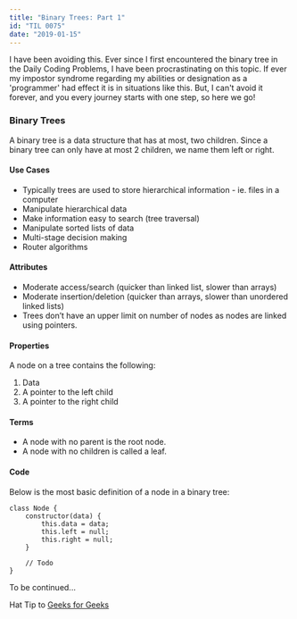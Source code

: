 ```yaml
---
title: "Binary Trees: Part 1"
id: "TIL 0075"
date: "2019-01-15"
---
```


I have been avoiding this. Ever since I first encountered the binary tree in the Daily Coding Problems, I have been procrastinating on this topic. If ever my impostor syndrome regarding my abilities or designation as a 'programmer' had effect it is in situations like this. But, I can't avoid it forever, and you every journey starts with one step, so here we go!

### Binary Trees

A binary tree is a data structure that has at most, two children. Since a binary tree can only have at most 2 children, we name them left or right. 

#### Use Cases

* Typically trees are used to store hierarchical information - ie. files in a computer
* Manipulate hierarchical data
* Make information easy to search (tree traversal)
* Manipulate sorted lists of data
* Multi-stage decision making
* Router algorithms

#### Attributes

* Moderate access/search (quicker than linked list, slower than arrays)
* Moderate insertion/deletion (quicker than arrays, slower than unordered linked lists)
* Trees don’t have an upper limit on number of nodes as nodes are linked using pointers. 


#### Properties

A node on a tree contains the following: 

1. Data
2. A pointer to the left child
3. A pointer to the right child

#### Terms

* A node with no parent is the root node. 
* A node with no children is called a leaf. 


#### Code

Below is the most basic definition of a node in a binary tree: 


```
class Node {
	constructor(data) {
		this.data = data;
		this.left = null;
		this.right = null;
	}

    // Todo
}
```

To be continued...


Hat Tip to [Geeks for Geeks](https://www.geeksforgeeks.org/binary-tree-set-1-introduction/)
